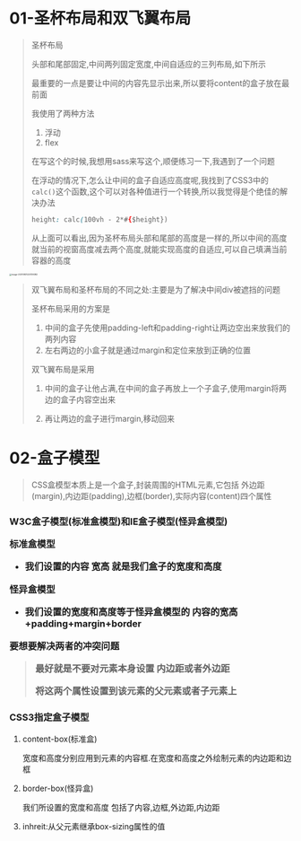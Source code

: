 # 01-圣杯布局和双飞翼布局

> 圣杯布局
>
> 头部和尾部固定,中间两列固定宽度,中间自适应的三列布局,如下所示
>
> 最重要的一点是要让中间的内容先显示出来,所以要将content的盒子放在最前面
>
> 我使用了两种方法
>
> 1. 浮动
> 2. flex
>
> 在写这个的时候,我想用sass来写这个,顺便练习一下,我遇到了一个问题
>
> 在浮动的情况下,怎么让中间的盒子自适应高度呢,我找到了CSS3中的`calc()`这个函数,这个可以对各种值进行一个转换,所以我觉得是个绝佳的解决办法
>
> ```css
> height: calc(100vh - 2*#{$height})
> ```
>
> 从上面可以看出,因为圣杯布局头部和尾部的高度是一样的,所以中间的高度就当前的视窗高度减去两个高度,就能实现高度的自适应,可以自己填满当前容器的高度

<img src="https://gitee.com/IU_czx/images/raw/master/img/%E5%9C%A3%E6%9D%AF%E5%B8%83%E5%B1%80.png" alt="image-20210831220139382" style="zoom:25%;" />

> 双飞翼布局和圣杯布局的不同之处:主要是为了解决中间div被遮挡的问题
>
> 圣杯布局采用的方案是
>
> 1. 中间的盒子先使用padding-left和padding-right让两边空出来放我们的两列内容
> 2. 左右两边的小盒子就是通过margin和定位来放到正确的位置
>
> 双飞翼布局是采用
>
> 1. 中间的盒子让他占满,在中间的盒子再放上一个子盒子,使用margin将两边的盒子内容空出来
>
> 2. 再让两边的盒子进行margin,移动回来
>

# 02-盒子模型

> CSS盒模型本质上是一个盒子,封装周围的HTML元素,它包括  外边距(margin),内边距(padding),边框(border),实际内容(content)四个属性

<h3>W3C盒子模型(标准盒模型)和IE盒子模型(怪异盒模型)

标准盒模型

* 我们设置的内容  宽高   就是我们盒子的宽度和高度

怪异盒模型

* 我们设置的宽度和高度等于怪异盒模型的  内容的宽高+padding+margin+border

要想要解决两者的冲突问题

>  最好就是不要对元素本身设置 内边距或者外边距
>
> 将这两个属性设置到该元素的父元素或者子元素上

<h3>CSS3指定盒子模型</h3>

1. content-box(标准盒)

   宽度和高度分别应用到元素的内容框.在宽度和高度之外绘制元素的内边距和边框

2. border-box(怪异盒)

   我们所设置的宽度和高度 包括了内容,边框,外边距,内边距

3. inhreit:从父元素继承box-sizing属性的值
